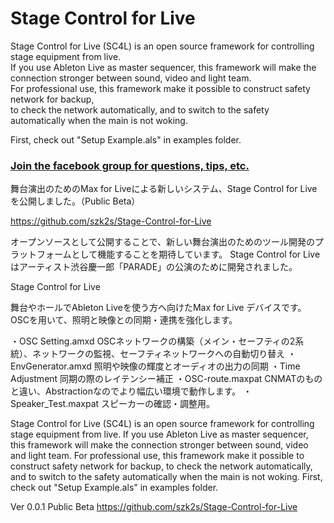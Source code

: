 # Stage Control for Live  
  
Stage Control for Live (SC4L) is an open source framework for controlling stage equipment from live.  
If you use Ableton Live as master sequencer, this framework will make the connection stronger between sound, video and light team.  
For professional use, this framework make it possible to construct safety network for backup,  
to check the network automatically, and to switch to the safety automatically when the main is not woking.
  
First, check out "Setup Example.als" in examples folder.  
  
### [Join the facebook group for questions, tips, etc.](https://www.facebook.com/groups/434759513626784/)


舞台演出のためのMax for Liveによる新しいシステム、Stage Control for Liveを公開しました。（Public Beta）

https://github.com/szk2s/Stage-Control-for-Live

オープンソースとして公開することで、新しい舞台演出のためのツール開発のプラットフォームとして機能することを期待しています。
Stage Control for Liveはアーティスト渋谷慶一郎「PARADE」の公演のために開発されました。

Stage Control for Live

舞台やホールでAbleton Liveを使う方へ向けたMax for Live デバイスです。
OSCを用いて、照明と映像との同期・連携を強化します。

・OSC Setting.amxd OSCネットワークの構築（メイン・セーフティの2系統）、ネットワークの監視、セーフティネットワークへの自動切り替え
・EnvGenerator.amxd 照明や映像の輝度とオーディオの出力の同期
・Time Adjustment 同期の際のレイテンシー補正
・OSC-route.maxpat CNMATのものと違い、Abstractionなのでより幅広い環境で動作します。
・Speaker_Test.maxpat スピーカーの確認・調整用。

Stage Control for Live (SC4L) is an open source framework for controlling stage equipment from live.
If you use Ableton Live as master sequencer, this framework will make the connection stronger between sound, video and light team.
For professional use, this framework make it possible to construct safety network for backup,
to check the network automatically, and to switch to the safety automatically when the main is not woking.
First, check out "Setup Example.als" in examples folder.

Ver 0.0.1 Public Beta
https://github.com/szk2s/Stage-Control-for-Live

